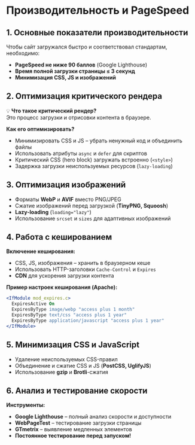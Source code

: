 # Производительность и PageSpeed  

## 1. Основные показатели производительности  
Чтобы сайт загружался быстро и соответствовал стандартам, необходимо:  
- **PageSpeed не ниже 90 баллов** (Google Lighthouse)  
- **Время полной загрузки страницы ≤ 3 секунд**  
- **Минимизация CSS, JS и изображений**  

## 2. Оптимизация критического рендера  
💡 **Что такое критический рендер?**  
Это процесс загрузки и отрисовки контента в браузере.  

**Как его оптимизировать?**  
- Минимизировать CSS и JS – убрать ненужный код и объединить файлы  
- Использовать атрибуты `async` и `defer` для скриптов  
- Критический CSS (hero block) загружать встроенно (`<style>`)  
- Задержка загрузки неиспользуемых ресурсов (`lazy-loading`)  

## 3. Оптимизация изображений  
- Форматы **WebP** и **AVIF** вместо PNG/JPEG  
- Сжатие изображений перед загрузкой (**TinyPNG, Squoosh**)  
- **Lazy-loading** (`loading="lazy"`)  
- Использование `srcset` и `sizes` для адаптивных изображений  

## 4. Работа с кешированием  
**Включение кеширования:**  
- CSS, JS, изображения – хранить в браузерном кеше  
- Использовать HTTP-заголовки `Cache-Control` и `Expires`  
- **CDN** для ускорения загрузки контента  

**Пример настроек кеширования (Apache):**  
```apache  
<IfModule mod_expires.c>  
  ExpiresActive On  
  ExpiresByType image/webp "access plus 1 month"  
  ExpiresByType text/css "access plus 1 year"  
  ExpiresByType application/javascript "access plus 1 year"  
</IfModule>  
```  

## 5. Минимизация CSS и JavaScript  
- Удаление неиспользуемых CSS-правил  
- Объединение и сжатие CSS и JS (**PostCSS, UglifyJS**)  
- Использование **gzip** и **Brotli**-сжатия  

## 6. Анализ и тестирование скорости  
**Инструменты:**  
- **Google Lighthouse** – полный анализ скорости и доступности  
- **WebPageTest** – тестирование загрузки страницы  
- **GTmetrix** – выявление медленных элементов
- **Постоянное тестирование перед запуском!**